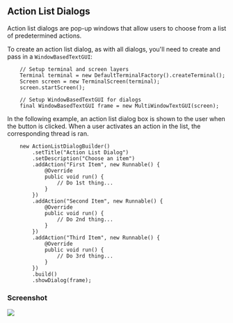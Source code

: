 Action List Dialogs
---

Action list dialogs are pop-up windows that allow users to choose from a list of predetermined actions.

To create an action list dialog, as with all dialogs, you'll need to create and pass in a `WindowBasedTextGUI`:

```
	// Setup terminal and screen layers
	Terminal terminal = new DefaultTerminalFactory().createTerminal();
	Screen screen = new TerminalScreen(terminal);
	screen.startScreen();

	// Setup WindowBasedTextGUI for dialogs
	final WindowBasedTextGUI frame = new MultiWindowTextGUI(screen);
```

In the following example, an action list dialog box is shown to the user when the button is clicked. When a user activates an action in the list, the corresponding thread is ran.

```
	new ActionListDialogBuilder()
		.setTitle("Action List Dialog")
		.setDescription("Choose an item")
		.addAction("First Item", new Runnable() {
		    @Override
		    public void run() {
		        // Do 1st thing...
		    }
		})
		.addAction("Second Item", new Runnable() {
		    @Override
		    public void run() {
		        // Do 2nd thing...
		    }
		})
		.addAction("Third Item", new Runnable() {
		    @Override
		    public void run() {
		        // Do 3rd thing...
		    }
		})
		.build()
		.showDialog(frame);
```

### Screenshot

![](screenshots/action_list_dialogs.png)
